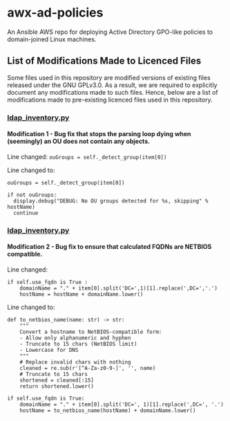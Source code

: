# awx-ad-policies
An Ansible AWS repo for deploying Active Directory GPO-like policies to domain-joined Linux machines.

## List of Modifications Made to Licenced Files
Some files used in this repository are modified versions of existing files released under the GNU GPLv3.0. As a result, we are required to explicitly document any modifications made to such files. Hence, below are a list of modifications made to pre-existing licenced files used in this repository.

### [ldap_inventory.py](https://github.com/mattprel/awx-ad-policies/tree/main/plugins/inventory/ldap_inventory.py)

#### Modification 1 - Bug fix that stops the parsing loop dying when (seemingly) an OU does not contain any objects.
Line changed: `ouGroups = self._detect_group(item[0])`

Line changed to: 

    ouGroups = self._detect_group(item[0])
  
    if not ouGroups:
      display.debug("DEBUG: No OU groups detected for %s, skipping" % hostName)
      continue


### [ldap_inventory.py](https://github.com/mattprel/awx-ad-policies/tree/main/plugins/inventory/ldap_inventory.py)

#### Modification 2 - Bug fix to ensure that calculated FQDNs are NETBIOS compatible.
Line changed:

    if self.use_fqdn is True :
        domainName = "." + item[0].split('DC=',1)[1].replace(',DC=','.')
        hostName = hostName + domainName.lower()

Line changed to: 

    def to_netbios_name(name: str) -> str:
        """
        Convert a hostname to NetBIOS-compatible form:
        - Allow only alphanumeric and hyphen
        - Truncate to 15 chars (NetBIOS limit)
        - Lowercase for DNS
        """
        # Replace invalid chars with nothing
        cleaned = re.sub(r'[^A-Za-z0-9-]', '', name)
        # Truncate to 15 chars
        shortened = cleaned[:15]
        return shortened.lower()
               
    if self.use_fqdn is True:
        domainName = "." + item[0].split('DC=', 1)[1].replace(',DC=', '.')
        hostName = to_netbios_name(hostName) + domainName.lower()
